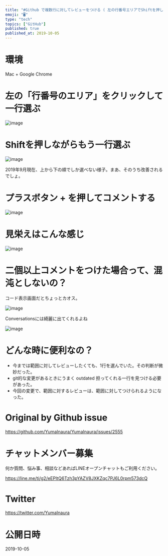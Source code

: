 ```yaml
---
title: "#Github で複数行に対してレビューをつける ( 左の行番号エリアでShiftを押しながら二行分を範囲選択してプラスボタンを押す  )"
emoji: "🖥"
type: "tech"
topics: ["GitHub"]
published: true
published_at: 2019-10-05
---
```


# 環境

Mac + Google Chrome

# 左の「行番号のエリア」をクリックして一行選ぶ

![image](https://user-images.githubusercontent.com/13635059/66245763-d5148a00-e74a-11e9-9f6e-87eb489b2469.png)

# Shiftを押しながらもう一行選ぶ

![image](https://user-images.githubusercontent.com/13635059/66245766-d5ad2080-e74a-11e9-9e5d-1389136bc8b9.png)

2019年9月現在、上から下の順でしか選べない様子。まあ、そのうち改善されるでしょ。

# プラスボタン + を押してコメントする

![image](https://user-images.githubusercontent.com/13635059/66245768-d6de4d80-e74a-11e9-9da2-715081de3f79.png)

# 見栄えはこんな感じ

![image](https://user-images.githubusercontent.com/13635059/66245769-d776e400-e74a-11e9-9b0a-c55cb6fdbbdc.png)

# 二個以上コメントをつけた場合って、混沌としないの？

コード表示画面だとちょっとカオス。

![image](https://user-images.githubusercontent.com/13635059/66245843-38062100-e74b-11e9-9ee2-d8d14c01d2af.png)

Conversationsには綺麗に出てくれるよね

![image](https://user-images.githubusercontent.com/13635059/66245988-3ab54600-e74c-11e9-9a78-34881f080fe1.png)

# どんな時に便利なの？

- 今までは範囲に対してレビューしたくても、1行を選んでいた。その判断が微妙だった。
- git的な変更があるときにうまく outdated 担ってくれる一行を見つける必要があった。
- 今回の変更で、範囲に対するレビューは、範囲に対してつけられるようになった。


# Original by Github issue

https://github.com/YumaInaura/YumaInaura/issues/2555








<!-- Update From Qiita API -->

# チャットメンバー募集


何か質問、悩み事、相談などあればLINEオープンチャットもご利用ください。

https://line.me/ti/g2/eEPltQ6Tzh3pYAZV8JXKZqc7PJ6L0rpm573dcQ





# Twitter


https://twitter.com/YumaInaura


<!-- Update From Qiita API -->



# 公開日時

2019-10-05
